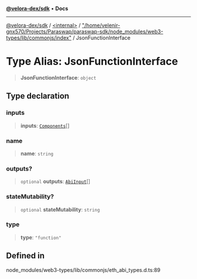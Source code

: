 [**@velora-dex/sdk**](../../../../README.md) • **Docs**

***

[@velora-dex/sdk](../../../../globals.md) / [\<internal\>](../../../README.md) / ["/home/velenir-gnx570/Projects/Paraswap/paraswap-sdk/node\_modules/web3-types/lib/commonjs/index"](../README.md) / JsonFunctionInterface

# Type Alias: JsonFunctionInterface

> **JsonFunctionInterface**: `object`

## Type declaration

### inputs

> **inputs**: [`Components`](Components.md)[]

### name

> **name**: `string`

### outputs?

> `optional` **outputs**: [`AbiInput`](AbiInput.md)[]

### stateMutability?

> `optional` **stateMutability**: `string`

### type

> **type**: `"function"`

## Defined in

node\_modules/web3-types/lib/commonjs/eth\_abi\_types.d.ts:89
